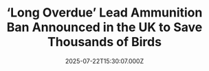 ---
title: "‘Long Overdue’ Lead Ammunition Ban Announced in the UK to Save Thousands of Birds"
date: 2025-07-22T15:30:07.000Z
category: Human Kindness
externalLink: "https://www.goodnewsnetwork.org/long-overdue-lead-ammunition-ban-announced-in-the-uk-to-save-thousands-of-birds/"
image: ""
excerpt: "In a huge win for British water, birds, and communities, the UK environment ministry has announced a rapid phase out leading to a total ban on lead ammunition. Global health authorities agree unanimously that there is no safe level of lead exposure, and lead shotgun pellets and small-caliber ammunition are two of the most persistent […] The post ‘Long Overdue’…"
---